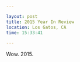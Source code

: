 ```yaml
---

layout: post
title: 2015 Year In Review
location: Los Gatos, CA
time: 15:33:41

---
```


Wow. 2015.
